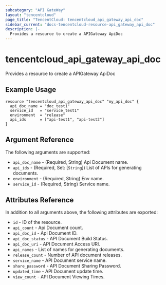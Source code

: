 ```yaml
---
subcategory: "API GateWay"
layout: "tencentcloud"
page_title: "TencentCloud: tencentcloud_api_gateway_api_doc"
sidebar_current: "docs-tencentcloud-resource-api_gateway_api_doc"
description: |-
  Provides a resource to create a APIGateway ApiDoc
---
```


# tencentcloud_api_gateway_api_doc

Provides a resource to create a APIGateway ApiDoc

## Example Usage

```hcl
resource "tencentcloud_api_gateway_api_doc" "my_api_doc" {
  api_doc_name = "doc_test1"
  service_id   = "service_test1"
  environment  = "release"
  api_ids      = ["api-test1", "api-test2"]
}
```

## Argument Reference

The following arguments are supported:

* `api_doc_name` - (Required, String) Api Document name.
* `api_ids` - (Required, Set: [`String`]) List of APIs for generating documents.
* `environment` - (Required, String) Env name.
* `service_id` - (Required, String) Service name.

## Attributes Reference

In addition to all arguments above, the following attributes are exported:

* `id` - ID of the resource.
* `api_count` - Api Document count.
* `api_doc_id` - Api Document ID.
* `api_doc_status` - API Document Build Status.
* `api_doc_uri` - API Document Access URI.
* `api_names` - List of names for generating documents.
* `release_count` - Number of API document releases.
* `service_name` - API Document service name.
* `share_password` - API Document Sharing Password.
* `updated_time` - API Document update time.
* `view_count` - API Document Viewing Times.


